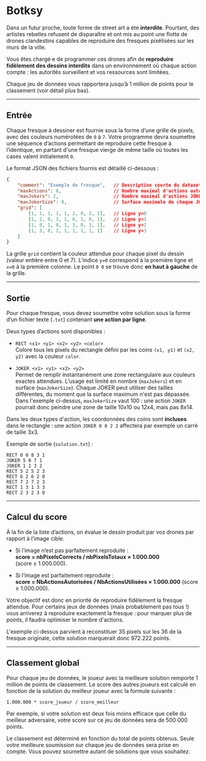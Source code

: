 # Botksy

Dans un futur proche, toute forme de street art a été **interdite**. Pourtant, des artistes rebelles refusent de disparaître et ont mis au point une flotte de drones clandestins capables de reproduire des fresques pixélisées sur les murs de la ville.  

Vous êtes chargé·e de programmer ces drones afin de **reproduire fidèlement des dessins interdits** dans un environnement où chaque action compte : les autorités surveillent et vos ressources sont limitées.  

Chaque jeu de données vous rapportera jusqu’à 1 million de points pour le classement (voir détail plus bas).

---

## Entrée

Chaque fresque à dessiner est fournie sous la forme d’une grille de pixels, avec des couleurs numérotées de `0` à `7`.
Votre programme devra soumettre une séquence d’actions permettant de reproduire cette fresque à l’identique, en partant d'une fresque vierge de même taille où toutes les cases valent initialement `0`.

Le format JSON des fichiers fournis est détaillé ci-dessous :  

```json
{
    "comment": "Exemple de fresque",   // Description courte du dataset
    "maxActions": 8,                   // Nombre maximal d'actions autorisées (RECT + JOKER)
    "maxJokers": 2,                    // Nombre maximal d'actions JOKER
    "maxJokerSize": 8,                 // Surface maximale de chaque JOKER
    "grid": [
        [1, 1, 1, 1, 1, 2, 0, 2, 1],   // Ligne y=0
        [1, 2, 0, 3, 1, 0, 1, 0, 1],   // Ligne y=1
        [1, 0, 1, 0, 1, 3, 0, 3, 1],   // Ligne y=2
        [1, 3, 0, 2, 1, 1, 1, 1, 1]    // Ligne y=3
    ]
}
```

La grille `grid` contient la couleur attendue pour chaque pixel du dessin (valeur entière entre 0 et 7).
L’indice `y=0` correspond à la première ligne et `x=0` à la première colonne. Le point `0 0` se trouve donc **en haut à gauche** de la grille.

---

## Sortie

Pour chaque fresque, vous devez soumettre votre solution sous la forme d’un fichier texte (`.txt`) contenant **une action par ligne**.  

Deux types d’actions sont disponibles :  

- `RECT <x1> <y1> <x2> <y2> <color>`  
  Colore tous les pixels du rectangle défini par les coins `(x1, y1)` et `(x2, y2)` avec la couleur `color`.

- `JOKER <x1> <y1> <x2> <y2>`  
  Permet de remplir instantanément une zone rectangulaire aux couleurs exactes attendues. L’usage est limité en nombre (`maxJokers`) et en surface (`maxJokerSize`). Chaque JOKER peut utiliser des tailles différentes, du moment que la surface maximum n'est pas dépassée. Dans l'exemple ci-dessus, `maxJokerSize` vaut 100 : une action `JOKER` pourrait donc peindre une zone de taille 10x10 ou 12x4, mais pas 8x14.

Dans les deux types d'action, les coordonnées des coins sont **incluses** dans le rectangle : une action `JOKER 0 0 2 2` affectera par exemple un carré de taille 3x3.

Exemple de sortie (`solution.txt`) :  

```
RECT 0 0 8 3 1
JOKER 5 0 7 1
JOKER 1 1 3 2
RECT 5 2 5 2 3
RECT 6 2 6 2 0
RECT 7 2 7 2 3
RECT 1 3 1 3 3
RECT 2 3 2 3 0
```

---

## Calcul du score

À la fin de la liste d’actions, on évalue le dessin produit par vos drones par rapport à l’image cible.

- Si l’image n’est pas parfaitement reproduite :  
  **score = nbPixelsCorrects / nbPixelsTotaux × 1.000.000**  
  (score ≤ 1.000.000).

- Si l’image est parfaitement reproduite :  
  **score = NbActionsAutorisées / NbActionsUtilisées × 1.000.000**
  (score ≥ 1.000.000).

Votre objectif est donc en priorité de reproduire fidèlement la fresque attendue. Pour certains jeux de données (mais probablement pas tous !) vous arriverez à reproduire exactement la fresque : pour marquer plus de points, il faudra optimiser le nombre d'actions.

L'exemple ci-dessus parvient à reconstituer 35 pixels sur les 36 de la fresque originale, cette solution marquerait donc 972.222 points.

---

## Classement global

Pour chaque jeu de données, le joueur avec la meilleure solution remporte 1 million de points de classement. Le score des autres joueurs est calculé en fonction de la solution du meilleur joueur avec la formule suivante :

```
1.000.000 * score_joueur / score_meilleur
```

Par exemple, si votre solution est deux fois moins efficace que celle du meilleur adversaire, votre score sur ce jeu de données sera de 500 000 points.  

Le classement est déterminé en fonction du total de points obtenus. Seule votre meilleure soumission sur chaque jeu de données sera prise en compte. Vous pouvez soumettre autant de solutions que vous souhaitez.
